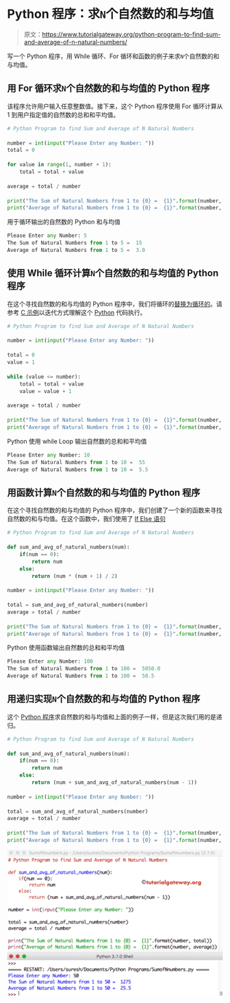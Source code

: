 # Python 程序：求`N`个自然数的和与均值

> 原文：<https://www.tutorialgateway.org/python-program-to-find-sum-and-average-of-n-natural-numbers/>

写一个 Python 程序，用 While 循环、For 循环和函数的例子来求`N`个自然数的和与均值。

## 用 For 循环求`N`个自然数的和与均值的 Python 程序

该程序允许用户输入任意整数值。接下来，这个 Python 程序使用 For 循环计算从 1 到用户指定值的自然数的总和和平均值。

```py
# Python Program to find Sum and Average of N Natural Numbers

number = int(input("Please Enter any Number: "))
total = 0

for value in range(1, number + 1):
    total = total + value

average = total / number

print("The Sum of Natural Numbers from 1 to {0} =  {1}".format(number, total))
print("Average of Natural Numbers from 1 to {0} =  {1}".format(number, average))
```

用于循环输出的自然数的 Python 和与均值

```py
Please Enter any Number: 5
The Sum of Natural Numbers from 1 to 5 =  15
Average of Natural Numbers from 1 to 5 =  3.0
```

## 使用 While 循环计算`N`个自然数的和与均值的 Python 程序

在这个寻找自然数的和与均值的 Python 程序中，我们将循环的[替换为循环的](https://www.tutorialgateway.org/python-for-loop/)。请参考 [C 示例](https://www.tutorialgateway.org/c-program-to-calculate-the-sum-and-average-of-n-number/)以迭代方式理解这个 [Python](https://www.tutorialgateway.org/python-tutorial/) 代码执行。

```py
# Python Program to find Sum and Average of N Natural Numbers

number = int(input("Please Enter any Number: "))

total = 0
value = 1

while (value <= number):
    total = total + value
    value = value + 1

average = total / number

print("The Sum of Natural Numbers from 1 to {0} =  {1}".format(number, total))
print("Average of Natural Numbers from 1 to {0} =  {1}".format(number, average))
```

Python 使用 while Loop 输出自然数的总和和平均值

```py
Please Enter any Number: 10
The Sum of Natural Numbers from 1 to 10 =  55
Average of Natural Numbers from 1 to 10 =  5.5
```

## 用函数计算`N`个自然数的和与均值的 Python 程序

在这个寻找自然数的和与均值的 Python 程序中，我们创建了一个新的函数来寻找自然数的和与均值。在这个函数中，我们使用了 [If Else 语句](https://www.tutorialgateway.org/python-if-else/)

```py
# Python Program to find Sum and Average of N Natural Numbers

def sum_and_avg_of_natural_numbers(num):
    if(num == 0):
        return num
    else:
        return (num * (num + 1) / 2)

number = int(input("Please Enter any Number: "))

total = sum_and_avg_of_natural_numbers(number)
average = total / number

print("The Sum of Natural Numbers from 1 to {0} =  {1}".format(number, total))
print("Average of Natural Numbers from 1 to {0} =  {1}".format(number, average))
```

Python 使用函数输出自然数的总和和平均值

```py
Please Enter any Number: 100
The Sum of Natural Numbers from 1 to 100 =  5050.0
Average of Natural Numbers from 1 to 100 =  50.5
```

## 用递归实现`N`个自然数的和与均值的 Python 程序

这个 [Python 程序](https://www.tutorialgateway.org/python-programming-examples/)求自然数的和与均值和上面的例子一样，但是这次我们用的是递归。

```py
# Python Program to find Sum and Average of N Natural Numbers

def sum_and_avg_of_natural_numbers(num):
    if(num == 0):
        return num
    else:
        return (num + sum_and_avg_of_natural_numbers(num - 1))

number = int(input("Please Enter any Number: "))

total = sum_and_avg_of_natural_numbers(number)
average = total / number

print("The Sum of Natural Numbers from 1 to {0} =  {1}".format(number, total))
print("Average of Natural Numbers from 1 to {0} =  {1}".format(number, average))
```

![Python Program to find Sum and Average of N Natural Numbers 4](img/68a11006888a373ff57ffdce20240a80.png)